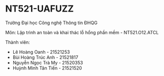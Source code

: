 # NT521-UAFUZZ
Trường Đại học Công nghệ Thông tin ĐHQG

Môn: Lập trình an toàn và khai thác lỗ hổng phần mềm - NT521.O12.ATCL

Thành viên: 
- Lê Hoàng Oanh - 21521253
- Bùi Hoàng Trúc Anh - 21521817
- Nguyễn Ngọc Trà My - 21520353
- Huỳnh Minh Tân Tiến - 21521520
